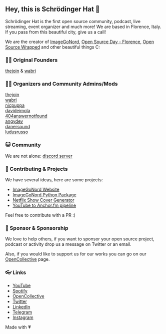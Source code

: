 ## Hey, this is Schrödinger Hat 👋

Schrödinger Hat is the first open source community, podcast, live streaming, event organizer and much more!
We are based in Florence, Italy. If you pass from this beautiful city, give us a call!

We are the creator of [ImageGoNord](https://ign.schrodinger-hat.it), [Open Source Day - Florence](https://www.eventbrite.it/e/biglietti-open-source-day-2021-firenze-166034195749), [Open Source Wrapped](https://github.com/Schrodinger-Hat/open-source-wrapped) and other beautiful things C:

### 🧙‍♂️ Original Founders

[thejoin](https://github.com/thejoin95) & [wabri](https://github.com/wabri)

### 🥷🏻 Organizers and Community Admins/Mods

[thejoin](https://github.com/thejoin95)  
[wabri](https://github.com/wabri)   
[nicpuppa](https://github.com/nicpuppa)   
[davideimola](https://github.com/davideimola)   
[404answernotfound](https://github.com/404answernotfound)   
[angydev](https://github.com/AngyDev)   
[danersound](https://github.com/DanerSound)   
[ludusrusso](https://github.com/ludusrusso)   

### 🐱 Community

We are not alone: [discord server](https://discord.gg/RTXr8A3eFn)

### 🚀 Contributing & Projects

We have several ideas, here are some projects:
- [ImageGoNord Website](https://github.com/Schrodinger-Hat/ImageGoNord)
- [ImageGoNord Python Package](https://github.com/Schrodinger-Hat/ImageGoNord-pip)
- [Netflix Show Cover Generator](https://github.com/Schrodinger-Hat/netflix-show-generator)
- [YouTube to Anchor.fm pipeline](https://github.com/Schrodinger-Hat/youtube-to-anchorfm)

Feel free to contribute with a PR :)


### 🦦 Sponsor & Sponsorship

We love to help others, if you want to sponsor your open source project, podcast or activity drop us a message on Twitter or an email.

Also, if you would like to support us for our works you can go on our [OpenCollective](https://opencollective.com/schrodinger-hat) page.

### 👓 Links

- [YouTube](https://www.youtube.com/channel/UC1QLLgrGrPmlaFhS0orykCA)
- [Spotify](https://open.spotify.com/show/7yfkQCV6hrPIqflSqJDB2P)
- [OpenCollective](https://opencollective.com/schrodinger-hat)
- [Twitter](https://twitter.com/schrodinger_hat)
- [LinkedIn](https://www.linkedin.com/company/schrodinger-hat/)
- [Telegram](https://t.me/joinchat/UrdY3eCmpyi_MuH_)
- [Instagram](https://www.instagram.com/schrodinger_hat/)

Made with 💗
